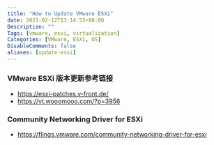 ```yaml
---
title: "How to Update VMware ESXi"
date: 2021-02-12T13:14:53+08:00
Description: ""
Tags: [vmware, esxi, virtualization]
Categories: [VMware, ESXi, OS]
DisableComments: false
aliases: [update-esxi]
---
```


### VMware ESXi 版本更新参考链接

- <https://esxi-patches.v-front.de/>
- <https://vt.wooomooo.com/?p=3956>

### Community Networking Driver for ESXi

- <https://flings.vmware.com/community-networking-driver-for-esxi>

